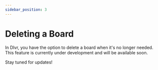 ```yaml
---
sidebar_position: 3
---
```


# Deleting a Board

In Dlvr, you have the option to delete a board when it's no longer needed. This feature is currently under development and will be available soon.

Stay tuned for updates!
